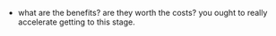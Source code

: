 
- what are the benefits? are they worth the costs? you ought to really accelerate getting to this stage.